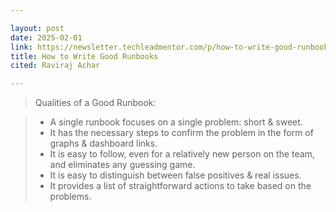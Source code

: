 ```yaml
---

layout: post
date: 2025-02-01
link: https://newsletter.techleadmentor.com/p/how-to-write-good-runbooks
title: How to Write Good Runbooks
cited: Raviraj Achar

---
```


> Qualities of a Good Runbook:
  
> -  A single runbook focuses on a single problem: short & sweet.
> - It has the necessary steps to confirm the problem in the form of graphs & dashboard links.
> - It is easy to follow, even for a relatively new person on the team, and eliminates any guessing game.
> - It is easy to distinguish between false positives & real issues.
> - It provides a list of straightforward actions to take based on the problems.

